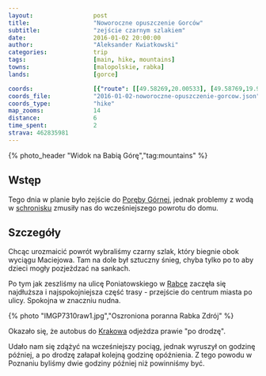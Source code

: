 ```yaml
---
layout:                 post
title:                  "Noworoczne opuszczenie Gorców"
subtitle:               "zejście czarnym szlakiem"
date:                   2016-01-02 20:00:00
author:                 "Aleksander Kwiatkowski"
categories:             trip
tags:                   [main, hike, mountains]
towns:                  [malopolskie, rabka]
lands:                  [gorce]

coords:                 [{"route": [[49.58269,20.00533], [49.58769,19.99465], [49.59439,19.99973], [49.59614,19.99883], [49.59776,19.99634], [49.60311,19.99445], [49.60567,19.97701], [49.60794,19.97197], [49.61088,19.96235]], "type": "hike"}]
coords_file:            "2016-01-02-noworoczne-opuszczenie-gorcow.json"
coords_type:            "hike"
map_zooms:              14
distance:               6
time_spent:             2
strava: 462835981
---
```


[wiki-pkp-ic]:          https://pl.wikipedia.org/wiki/PKP_Intercity#InterCity
[wiki-maciejowa]:       https://pl.wikipedia.org/wiki/Bac%C3%B3wka_PTTK_na_Maciejowej
[wiki-krakow]:          https://pl.wikipedia.org/wiki/Krak%C3%B3w
[wiki-rabka]:           https://pl.wikipedia.org/wiki/Rabka-Zdr%C3%B3j
[wiki-gsb]:             https://pl.wikipedia.org/wiki/G%C5%82%C3%B3wny_Szlak_Beskidzki
[wiki-gorce]:           https://pl.wikipedia.org/wiki/Gorce
[wiki-poreba-gorna]:    https://pl.wikipedia.org/wiki/Por%C4%99ba_Wielka_(powiat_limanowski)

{% photo_header "Widok na Babią Górę","tag:mountains" %}

Wstęp
-----

Tego dnia w planie było zejście do [Poręby Górnej][wiki-poreba-gorna], jednak
problemy z wodą w [schronisku][wiki-maciejowa] zmusiły nas do wcześniejszego
powrotu do domu.

Szczegóły
---------

Chcąc urozmaicić powrót wybraliśmy czarny szlak, który biegnie obok wyciągu Maciejowa.
Tam na dole był sztuczny śnieg, chyba tylko po to aby dzieci mogły pozjeżdzać na
sankach.

Po tym jak zeszliśmy na ulicę Poniatowskiego w [Rabce][wiki-rabka] zaczęła się
najdłuższa i najspokojniejsza część trasy - przejście do centrum miasta po
ulicy. Spokojna w znaczniu nudna.

{% photo "IMGP7310raw1.jpg","Oszroniona poranna Rabka Zdrój" %}

Okazało się, że autobus do [Krakowa][wiki-krakow] odjeżdza prawie "po drodzę".

Udało nam się zdążyć na wcześniejszy pociąg, jednak wyruszył on godzinę później,
a po drodzę załapał kolejną godzinę opóźnienia. Z tego powodu w Poznaniu byliśmy
dwie godziny później niż powinniśmy być.
